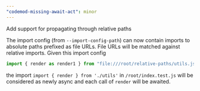 ```yaml
---
"codemod-missing-await-act": minor
---
```


Add support for propagating through relative paths

The import config (from `--import-config-path`) can now contain imports to absolute
paths prefixed as file URLs.
File URLs will be matched against relative imports.
Given this import config

```js
import { render as render1 } from "file:///root/relative-paths/utils.js";
```

the import `import { render } from './utils'` in `/root/index.test.js` will be
considered as newly async and each call of `render` will be awaited.
